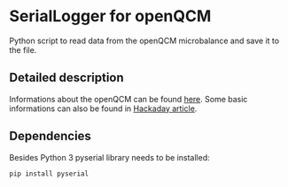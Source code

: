 # SerialLogger for openQCM

Python script to read data from the openQCM microbalance and save it to the file.

## Detailed description

Informations about the openQCM can be found [here](https://openqcm.com/openqcm). Some basic informations can also be found in [Hackaday article](https://hackaday.com/2015/03/31/measure-as-little-as-you-want-with-openqcm/).

## Dependencies

Besides Python 3 pyserial library needs to be installed:

    pip install pyserial
